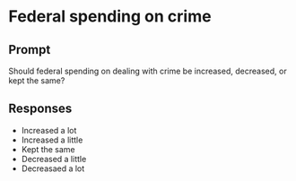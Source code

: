 # Federal spending on crime

## Prompt
Should federal spending on dealing with crime be increased, decreased, or kept the same?

## Responses
- Increased a lot
- Increased a little
- Kept the same
- Decreased a little
- Decreasaed a lot

